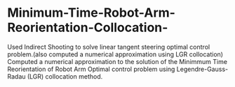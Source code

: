# Minimum-Time-Robot-Arm-Reorientation-Collocation-
Used Indirect Shooting to solve linear tangent steering optimal control problem.(also computed a numerical approximation using LGR collocation)
Computed a numerical approximation to the solution of the Minimmum Time Reorientation of Robot Arm Optimal control problem using Legendre-Gauss-Radau (LGR) collocation method.
